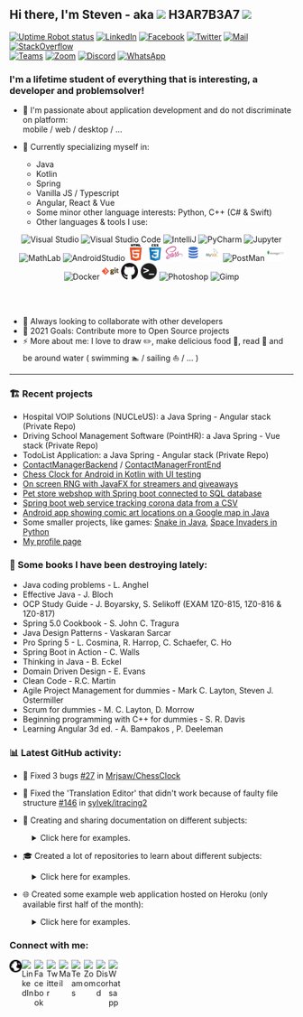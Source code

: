 ## Hi there, I'm Steven - aka <img width="20px" src="https://avatars0.githubusercontent.com/u/48164405?s=460&u=8df27165ef4844a868619d36976d785150b39d27&v=4"> H3AR7B3A7 <img width="20px" src="https://avatars0.githubusercontent.com/u/48164405?s=460&u=8df27165ef4844a868619d36976d785150b39d27&v=4">

[![Uptime Robot status](https://img.shields.io/uptimerobot/status/m786261833-47a772177c1d6fbb9c204565?label=Profile%20Page&style=for-the-badge)](https://h3ar7b3a7.github.io/ProfilePage)
[![LinkedIn](https://img.shields.io/badge/linkedin-%230077B5.svg?&style=for-the-badge&logo=linkedin&logoColor=white)](https://www.linkedin.com/in/developersteven)
[![Facebook](https://img.shields.io/badge/facebook-%231877F2.svg?&style=for-the-badge&logo=facebook&logoColor=white)](https://www.facebook.com/steven.d.powers.3)
[![Twitter](https://img.shields.io/badge/Twitter-1DA1F2?style=for-the-badge&logo=twitter&logoColor=white)](https://twitter.com/H3AR7B3A7)
[![Mail](https://img.shields.io/badge/gmail-D14836?&style=for-the-badge&logo=gmail&logoColor=white)](mailto:steven.d.hondt.sdh@gmail.com)
[![StackOverflow](https://img.shields.io/badge/Stack_Overflow-FE7A16?style=for-the-badge&logo=stack-overflow&logoColor=white)](https://stackoverflow.com/users/12348584/h3ar7b3a7)
<br>
[![Teams](https://img.shields.io/badge/Microsoft%20Teams-6264A7?logo=microsoft-teams&logoColor=white&style=for-the-badge)](https://teams.microsoft.com/join/0djomfom3f3n)
[![Zoom](https://img.shields.io/badge/Zoom-2D8CFF?logo=zoom&logoColor=white&style=for-the-badge)](https://us05web.zoom.us/j/4965508526?pwd=Z1FjMWk1L3J0cElzQXhYQ04xY2R4QT09)
[![Discord](https://img.shields.io/badge/discord-%237289DA.svg?&style=for-the-badge&logo=discord&logoColor=white)](https://discord.gg/S8zPqsR)
[![WhatsApp](https://img.shields.io/badge/WHATSAPP-25D366?&style=for-the-badge&logo=whatsapp&logoColor=white)](https://wa.me/0032479318743)


### I'm a lifetime student of everything that is interesting, a developer and problemsolver!

- 💪 I'm passionate about application development and do not discriminate on platform:  
        mobile / web / desktop / ...
- 🌱 Currently specializing myself in:

  - Java
  - Kotlin
  - Spring
  - Vanilla JS / Typescript
  - Angular, React & Vue
  - Some minor other language interests: Python, C++ (C# & Swift)
  - Other languages & tools I use:

<p align="center">
<img alt="Visual Studio" width="30px" src="https://upload.wikimedia.org/wikipedia/commons/5/59/Visual_Studio_Icon_2019.svg" />
<img alt="Visual Studio Code" width="30px" src="https://upload.wikimedia.org/wikipedia/commons/9/9a/Visual_Studio_Code_1.35_icon.svg" />
<img alt="IntelliJ" width="30px" src="https://upload.wikimedia.org/wikipedia/commons/9/9c/IntelliJ_IDEA_Icon.svg" />
<img alt="PyCharm" width="30px" src="https://upload.wikimedia.org/wikipedia/commons/1/1d/PyCharm_Icon.svg" />
<img alt="Jupyter" width="30px" src="https://upload.wikimedia.org/wikipedia/commons/thumb/3/38/Jupyter_logo.svg/44px-Jupyter_logo.svg.png" />
<img alt="MathLab" width="30px" src="https://upload.wikimedia.org/wikipedia/commons/thumb/2/21/Matlab_Logo.png/667px-Matlab_Logo.png" />
<img alt="AndroidStudio" width="30px" src="https://upload.wikimedia.org/wikipedia/commons/thumb/6/68/Androidstudio.png/600px-Androidstudio.png" />
<img alt="HTML5" width="30px" src="https://raw.githubusercontent.com/github/explore/80688e429a7d4ef2fca1e82350fe8e3517d3494d/topics/html/html.png" />
<img alt="CSS3" width="30px" src="https://raw.githubusercontent.com/github/explore/80688e429a7d4ef2fca1e82350fe8e3517d3494d/topics/css/css.png" />
<img alt="Sass" width="30px" src="https://raw.githubusercontent.com/github/explore/80688e429a7d4ef2fca1e82350fe8e3517d3494d/topics/sass/sass.png" />
<img alt="SQL" width="30px" src="https://raw.githubusercontent.com/github/explore/80688e429a7d4ef2fca1e82350fe8e3517d3494d/topics/sql/sql.png" />
<img alt="MySQL" width="30px" src="https://raw.githubusercontent.com/github/explore/80688e429a7d4ef2fca1e82350fe8e3517d3494d/topics/mysql/mysql.png" />
<img alt="PostMan" width="30px" src="https://www.migenius.com/migenius/wp-content/uploads/2016/06/postman-logo@2x-540x540.png" />
<img alt="MongoDB" width="30px" src="https://raw.githubusercontent.com/github/explore/80688e429a7d4ef2fca1e82350fe8e3517d3494d/topics/mongodb/mongodb.png" />
<img alt="Docker" width="30px" src="https://nl-wiki.ikoula.com/images/7/7a/Docker_log.png" />
<img alt="Git" width="30px" src="https://raw.githubusercontent.com/github/explore/80688e429a7d4ef2fca1e82350fe8e3517d3494d/topics/git/git.png" />
<img alt="GitHub" width="30px" src="https://raw.githubusercontent.com/github/explore/78df643247d429f6cc873026c0622819ad797942/topics/github/github.png" />
<img alt="Terminal" width="30px" src="https://raw.githubusercontent.com/github/explore/80688e429a7d4ef2fca1e82350fe8e3517d3494d/topics/terminal/terminal.png" />
<img alt="Photoshop" width="30px" src="https://upload.wikimedia.org/wikipedia/commons/b/be/Adobe_Photoshop_CS6_icon.png" />
<img alt="Gimp" width="30px" src="https://upload.wikimedia.org/wikipedia/commons/5/55/GIMP_Icon.png" />
</p>
<br>
<br>

- 👯 Always looking to collaborate with other developers
- 🥅 2021 Goals: Contribute more to Open Source projects
- ⚡ More about me: I love to draw ✏️, make delicious food 🍴, read 📕 and be around water ( swimming 🏊 / sailing ⛵ / ... )

---

### 🏗️ Recent projects
- Hospital VOIP Solutions (NUCLeUS): a Java Spring - Angular stack (Private Repo)
- Driving School Management Software (PointHR): a Java Spring - Vue stack (Private Repo)
- TodoList Application: a Java Spring - Angular stack (Private Repo)
- [ContactManagerBackend](https://github.com/H3AR7B3A7/ContactManagerBackend) / [ContactManagerFrontEnd](https://github.com/H3AR7B3A7/EarlyAngularProjects/tree/master/contacts)
- [Chess Clock for Android in Kotlin with UI testing](https://github.com/H3AR7B3A7/ChessClock)
- [On screen RNG with JavaFX for streamers and giveaways](https://github.com/H3AR7B3A7/RNGesus)
- [Pet store webshop with Spring boot connected to SQL database](https://github.com/H3AR7B3A7/TjEnterprise-pet-store)
- [Spring boot web service tracking corona data from a CSV](https://github.com/H3AR7B3A7/CoronaTracker)
- [Android app showing comic art locations on a Google map in Java](https://github.com/H3AR7B3A7/EndTermAndroidProject)
- Some smaller projects, like games: [Snake in Java](https://github.com/H3AR7B3A7/JavaSnake), [Space Invaders in Python](https://github.com/H3AR7B3A7/SpaceInvaders)
- [My profile page](https://github.com/H3AR7B3A7/ProfilePage)

### 📕 Some books I have been destroying lately:

- Java coding problems - L. Anghel
- Effective Java - J. Bloch
- OCP Study Guide - J. Boyarsky, S. Selikoff (EXAM 1Z0-815, 1Z0-816 & 1Z0-817)
- Spring 5.0 Cookbook - S. John C. Tragura
- Java Design Patterns - Vaskaran Sarcar
- Pro Spring 5 - L. Cosmina, R. Harrop, C. Schaefer, C. Ho
- Spring Boot in Action - C. Walls
- Thinking in Java - B. Eckel
- Domain Driven Design - E. Evans
- Clean Code - R.C. Martin
- Agile Project Management for dummies - Mark C. Layton, Steven J. Ostermiller
- Scrum for dummies - M. C. Layton, D. Morrow
- Beginning programming with C++ for dummies - S. R. Davis
- Learning Angular 3d ed. - A. Bampakos , P. Deeleman

### 📊 Latest GitHub activity:
- 💪 Fixed 3 bugs [#27](https://github.com/Mrjsaw/ChessClock/pull/27) in [Mrjsaw/ChessClock](https://github.com/Mrjsaw/ChessClock)
- 💪 Fixed the 'Translation Editor' that didn't work because of faulty file structure [#146](https://github.com/sylvek/itracing2/pull/146) in [sylvek/itracing2](https://github.com/sylvek/itracing2)
- 📝 Creating and sharing documentation on different subjects:
    <details style="padding-left: 1rem;">
      <summary>Click here for examples.</summary>
  
     - Best Practices: [BestPractices](https://github.com/H3AR7B3A7/BestPractices)
     - Java Certification: [CertificationPractice](https://github.com/H3AR7B3A7/CertificationPractice)
     - Java Design Patterns: [DesignPatterns](https://github.com/H3AR7B3A7/DesignPatterns)
     - Docker & Kubernetes: [DockerAndKubernetes](https://github.com/H3AR7B3A7/DockerAndKubernetes)
     - Windows Terminal & Powershell: [WindowsTerminalAndPowershell](https://github.com/H3AR7B3A7/WindowsTerminalAndPowershell)
     - Linux Terminal & Bash: [LinuxTerminalAndBash](https://github.com/H3AR7B3A7/LinuxTerminalAndBash)
 
    </details>
    
- 🎓 Created a lot of repositories to learn about different subjects:
    <details style="padding-left: 1rem;">
      <summary>Click here for examples.</summary>
  
     - Spring Boot: [MoreSpringCourses](https://github.com/H3AR7B3A7/MoreSpringCourses)
     - CSS: [EarlyStylingProjects](https://github.com/H3AR7B3A7/EarlyStylingProjects)
     - Various Libraries/Technologies: [ExploringSomeTechnologies](https://github.com/H3AR7B3A7/ExploringSomeTechnologies)
     - Angular: [EarlyAngularProjects](https://github.com/H3AR7B3A7/EarlyAngularProjects)
     - React: [EarlyReactProjects](https://github.com/H3AR7B3A7/EarlyReactProjects)
     - Vue: [EarlyVueProjects](https://github.com/H3AR7B3A7/EarlyVueProjects)
     - GWT: [EarlyGwtProjects](https://github.com/H3AR7B3A7/EarlyGwtProjects)
     - Spring Web: [SpringMVC](https://github.com/H3AR7B3A7/SpringMVC), [SpringServletStackXml](https://github.com/H3AR7B3A7/SpringServletStackXml) & [SpringServletStackCode](https://github.com/H3AR7B3A7/SpringServletStackCode)
     - Spring security, Angular front-end & more: [SpringCourses](https://github.com/H3AR7B3A7/SpringCourses)
     - OOP: [CardDeck](https://github.com/H3AR7B3A7/CardDeck)
     - Jupyter Lab & Notebooks: [ExploringJupyterLab](https://github.com/H3AR7B3A7/ExploringJupyterLab)
     - Vanilla Javascript: [JSProjects](https://github.com/H3AR7B3A7/JSProjects)
     - PyGame: [SpaceInvaders](https://github.com/H3AR7B3A7/SpaceInvaders)
     - Java I/O: [AutomatedPitchMailer](https://github.com/H3AR7B3A7/AutomatedPitchMailer)
     - ...
 
    </details>
    
- 🌐 Created some example web application hosted on Heroku (only available first half of the month):
    <details style="padding-left: 1rem;">
      <summary>Click here for examples.</summary>
        
     - Conference CRUD service, using Java & Spring Boot: [here](https://conf-spring.herokuapp.com/swagger-ui/index.html?configUrl=/v3/api-docs/swagger-config)
     - Contact list app, using Ruby on Rails: [here](https://efriends.herokuapp.com/)
     - Product manager app, using Python & Django: [here](https://exampledjango.herokuapp.com/)
     
    </details>

### Connect with me:

[<img align="left" alt="ProfilePage" width="22px" src="https://raw.githubusercontent.com/iconic/open-iconic/master/svg/globe.svg" />](https://h3ar7b3a7.github.io/ProfilePage)
[<img align="left" alt="LinkedIn" width="22px" src="https://cdn.jsdelivr.net/npm/simple-icons@v3/icons/linkedin.svg" />](https://www.linkedin.com/in/developersteven)
[<img align="left" alt="Facebook" width="22px" src="https://cdn.jsdelivr.net/npm/simple-icons@3.12.1/icons/facebook.svg" />](https://www.facebook.com/steven.d.powers.3)
[<img align="left" alt="Twitter" width="22px" src="https://cdn.jsdelivr.net/npm/simple-icons@3.13.0/icons/twitter.svg" />](https://twitter.com/H3AR7B3A7)
[<img align="left" alt="Mail" width="22px" src="https://cdn.jsdelivr.net/npm/simple-icons@3.12.1/icons/mail-dot-ru.svg" />](mailto:steven.d.hondt.sdh@gmail.com)
[<img align="left" alt="Teams" width="22px" src="https://cdn.jsdelivr.net/npm/simple-icons@3.12.1/icons/microsoftteams.svg" />](https://teams.microsoft.com/join/0djomfom3f3n)
[<img align="left" alt="Zoom" width="22px" src="https://cdn.icon-icons.com/icons2/2428/PNG/512/zoom_black_logo_icon_147040.png" />](https://us05web.zoom.us/j/4965508526?pwd=Z1FjMWk1L3J0cElzQXhYQ04xY2R4QT09)
[<img align="left" alt="Discord" width="22px" src="https://cdn.jsdelivr.net/npm/simple-icons@3.12.1/icons/discord.svg" />](https://discord.gg/S8zPqsR)
[<img align="left" alt="Whatsapp" width="22px" src="https://cdn.jsdelivr.net/npm/simple-icons@3.13.0/icons/whatsapp.svg" />](https://wa.me/0032479318743)
